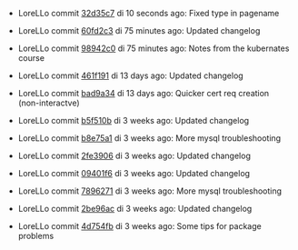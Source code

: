 * LoreLLo commit [32d35c7](https://github.com/lorello/lorello.github.io/commit/32d35c7afebb5dd2ef4c8df8890d73b53295b16d) di 10 seconds ago: Fixed type in pagename

* LoreLLo commit [60fd2c3](https://github.com/lorello/lorello.github.io/commit/60fd2c341ea7f7ac7a3ac56cb7ed4cc49a885686) di 75 minutes ago: Updated changelog

* LoreLLo commit [98942c0](https://github.com/lorello/lorello.github.io/commit/98942c0af6a8eec94e10dc15f25fd1e3a6c3e868) di 75 minutes ago: Notes from the kubernates course

* LoreLLo commit [461f191](https://github.com/lorello/lorello.github.io/commit/461f191de5b791a9b20927253ddab12c2da6db3c) di 13 days ago: Updated changelog

* LoreLLo commit [bad9a34](https://github.com/lorello/lorello.github.io/commit/bad9a3445445b8aefecba7f027a20745417ca885) di 13 days ago: Quicker cert req creation (non-interactve)

* LoreLLo commit [b5f510b](https://github.com/lorello/lorello.github.io/commit/b5f510be88ded1bf8164a00b9b07d9c55656e1b3) di 3 weeks ago: Updated changelog

* LoreLLo commit [b8e75a1](https://github.com/lorello/lorello.github.io/commit/b8e75a143d8b32ca966151562f46aa5ccfb1fba2) di 3 weeks ago: More mysql troubleshooting

* LoreLLo commit [2fe3906](https://github.com/lorello/lorello.github.io/commit/2fe39062bccd2462dd875b5dffb0394c019145f9) di 3 weeks ago: Updated changelog

* LoreLLo commit [09401f6](https://github.com/lorello/lorello.github.io/commit/09401f6af20fd78fddbf172534498fb156b45cb2) di 3 weeks ago: Updated changelog

* LoreLLo commit [7896271](https://github.com/lorello/lorello.github.io/commit/78962719ac3fccc72391bb8456ca79e08fbd9b6c) di 3 weeks ago: More mysql troubleshooting

* LoreLLo commit [2be96ac](https://github.com/lorello/lorello.github.io/commit/2be96ac2f89b43d12a6c266cc9081fc76ac9e68a) di 3 weeks ago: Updated changelog

* LoreLLo commit [4d754fb](https://github.com/lorello/lorello.github.io/commit/4d754fbba57125ad80a857db1bcfa5a37c1a5b47) di 3 weeks ago: Some tips for package problems
